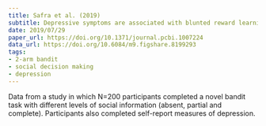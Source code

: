 ```yaml
---
title: Safra et al. (2019)
subtitle: Depressive symptoms are associated with blunted reward learning in social contexts
date: 2019/07/29
paper_url: https://doi.org/10.1371/journal.pcbi.1007224
data_url: https://doi.org/10.6084/m9.figshare.8199293
tags:
- 2-arm bandit
- social decision making
- depression
---
```


Data from a study in which N=200 participants completed a novel bandit task with different levels of social information (absent, partial and complete). Participants also completed self-report measures of depression.
